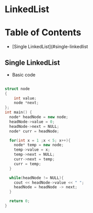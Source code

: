 
# LinkedList

Table of Contents
================= 

- [Single LinkedList](#single-linkedlist

   
## Single LinkedList

- Basic code
```cpp
  
struct node
{
    int value;
    node *next;
};
int main() {
  node* headNode = new node;
  headNode->value = 0;
  headNode->next = NULL;
  node* curr = headNode;

  for(int x = 1 ;x < 5; x++){
    node* temp = new node;
    temp->value = x;
    temp->next = NULL;
    curr->next = temp;
    curr = temp;
  }

  while(headNode != NULL){
    cout << headNode->value << " ";
    headNode = headNode -> next;
  }

  return 0;
}

  ```



  
